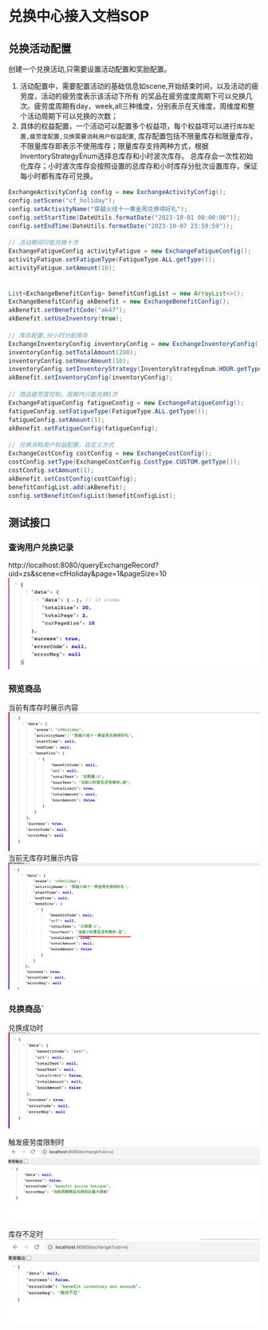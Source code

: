 # 兑换中心接入文档SOP


## 兑换活动配置
创建一个兑换活动,只需要设置活动配置和奖励配置。

1. 活动配置中，需要配置活动的基础信息如scene,开始结束时间，以及活动的疲劳度，活动的疲劳度表示该活动下所有
的奖品在疲劳度度周期下可以兑换几次。疲劳度周期有day，week,all三种维度，分别表示在天维度，周维度和整个活动周期下可以兑换的次数；
2. 具体的权益配置，一个活动可以配置多个权益项，每个权益项可以进行`库存配置,疲劳度配置,兑换需要消耗用户权益配置`,
库存配置包括不限量库存和限量库存，不限量库存即表示不使用库存；限量库存支持两种方式，根据InventoryStrategyEnum选择总库存和小时波次库存。
总库存会一次性初始化库存；小时波次库存会按照设置的总库存和小时库存分批次设置库存，保证每小时都有库存可兑换。


```java
ExchangeActivityConfig config = new ExchangeActivityConfig();
config.setScene("cf_holiday");
config.setActivityName("穿越火线十一黄金周兑换得好礼");
config.setStartTime(DateUtils.formatDate("2023-10-01 00:00:00"));
config.setEndTime(DateUtils.formatDate("2023-10-07 23:59:59"));

// 活动期间只能兑换十次
ExchangeFatigueConfig activityFatigue = new ExchangeFatigueConfig();
activityFatigue.setFatigueType(FatigueType.ALL.getType());
activityFatigue.setAmount(10);


List<ExchangeBenefitConfig> benefitConfigList = new ArrayList<>();
ExchangeBenefitConfig akBenefit = new ExchangeBenefitConfig();
akBenefit.setBenefitCode("ak47");
akBenefit.setUseInventory(true);

// 库存配置,分小时分配库存
ExchangeInventoryConfig inventoryConfig = new ExchangeInventoryConfig();
inventoryConfig.setTotalAmount(200);
inventoryConfig.setHourAmount(10);
inventoryConfig.setInventoryStrategy(InventoryStrategyEnum.HOUR.getType());
akBenefit.setInventoryConfig(inventoryConfig);

// 商品疲劳度控制，周期内只能兑换1次
ExchangeFatigueConfig fatigueConfig = new ExchangeFatigueConfig();
fatigueConfig.setFatigueType(FatigueType.ALL.getType());
fatigueConfig.setAmount(1);
akBenefit.setFatigueConfig(fatigueConfig);

// 兑换消耗用户权益配置，自定义方式
ExchangeCostConfig costConfig = new ExchangeCostConfig();
costConfig.setType(ExchangeCostConfig.CostType.CUSTOM.getType());
costConfig.setAmount(1);
akBenefit.setCostConfig(costConfig);
benefitConfigList.add(akBenefit);
config.setBenefitConfigList(benefitConfigList);
```


## 测试接口

### 查询用户兑换记录
http://localhost:8080/queryExchangeRecord?uid=zs&scene=cfHoliday&page=1&pageSize=10
![img.png](img/img.png)

### 预览商品
当前有库存时展示内容
![img.png](img/preview2.png)
当前无库存时展示内容
![img.png](img/preview3.png)



### 兑换商品`

兑换成功时
![img.png](img/exchange_success.png)

触发疲劳度限制时
![img.png](img/arrive_fatigue.png)

库存不足时
![img.png](img/notenough.png)

